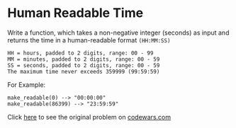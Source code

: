 
# Human Readable Time

Write a function, which takes a non-negative integer (seconds) as input and returns the time in a human-readable format `(HH:MM:SS)`

```
HH = hours, padded to 2 digits, range: 00 - 99
MM = minutes, padded to 2 digits, range: 00 - 59
SS = seconds, padded to 2 digits, range: 00 - 59
The maximum time never exceeds 359999 (99:59:59)
```

For Example:
```
make_readable(0) --> "00:00:00"
make_readable(86399) --> "23:59:59"
```


Click [here](https://www.codewars.com/kata/52685f7382004e774f0001f7/train/python) to see the original problem on [codewars.com](https://www.codewars.com)
